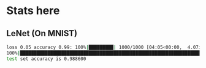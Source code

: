 # Stats here

## LeNet (On MNIST)
```bash
loss 0.05 accuracy 0.99: 100%|█████████| 1000/1000 [04:05<00:00,  4.07it/s]
100%|██████████████████████████████████████████████████████████████████████████████████████████████████████████████████| 79/79 [00:06<00:00, 12.47it/s]
test set accuracy is 0.988600
```
